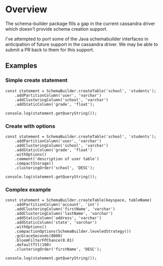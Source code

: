 # Overview

The schema-builder package fills a gap in the current cassandra driver which doesn't provide schema creation support.

I've attempted to port some of the Java schemabuilder interfaces in anticipation of future support in the cassandra
driver. We may be able to submit a PR back to them for this support.

## Examples

### Simple create statement 

```
const statement = SchemaBuilder.createTable('school', 'students');
    .addPartitionColumn('user', 'varchar')
    .addClusteringColumn('school', 'varchar')
    .addStaticColumn('grade', 'float');
   
console.log(statement.getQueryString());
```

### Create with options

```
const statement = SchemaBuilder.createTable('school', 'students');
    .addPartitionColumn('user', 'varchar')
    .addClusteringColumn('school', 'varchar')
    .addStaticColumn('grade', 'float')
    .withOptions()
    .comment('description of user table')
    .compactStorage()
    .clusteringOrder('school', 'DESC');
   
console.log(statement.getQueryString());
```

### Complex example

```
const statement = SchemaBuilder.createTable(keyspace, tableName)
    .addPartitionColumn('account', 'int')
    .addClusteringColumn('firstName', 'varchar')
    .addClusteringColumn('lastName', 'varchar')
    .addStaticColumn('address', 'varchar')
    .addStaticColumn('state', 'varchar')
    .withOptions()
    .compactionOptions(SchemaBuilder.leveledStrategy())
    .gcGraceSeconds(8000)
    .bloomFilterFPChance(0.01)
    .defaultTtl(100)
    .clusteringOrder('firstName', 'DESC');
    
console.log(statement.getQueryString());
```
